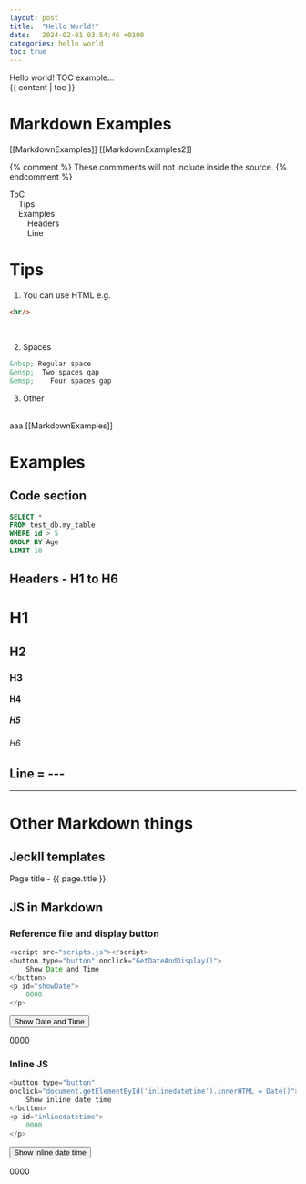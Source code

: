 ```yaml
---
layout: post
title:  "Hello World!"
date:   2024-02-01 03:54:46 +0100
categories: hello world
toc: true
---
```

Hello world!
TOC example...
<br/>
{{ content | toc }}


# Markdown Examples
[[MarkdownExamples]]
[[MarkdownExamples2]]

<!---
your comment goes here
and here
-->

{% comment %} 
    These commments will not include inside the source.
{% endcomment %}


ToC
<br/>
&nbsp;&nbsp;&nbsp;&nbsp;Tips
<br/>
&nbsp;&nbsp;&nbsp;&nbsp;Examples
<br/>
&nbsp;&nbsp;&nbsp;&nbsp;&nbsp;&nbsp;&nbsp;&nbsp;Headers
<br/>
&nbsp;&nbsp;&nbsp;&nbsp;&nbsp;&nbsp;&nbsp;&nbsp;Line
<br/>


# Tips
1. You can use HTML
e.g. 
```HTML
<br/>
```
<br/>

2. Spaces
```HTML
&nbsp; Regular space 
&ensp;  Two spaces gap 
&emsp;    Four spaces gap
```
3. Other
<br/>
aaa
[[MarkdownExamples]]

# Examples
## Code section
```SQL
SELECT *
FROM test_db.my_table
WHERE id > 5
GROUP BY Age
LIMIT 10
```

## Headers - H1 to H6
# H1
## H2
### H3
#### H4
##### H5
###### H6

## Line = ---
---


# Other Markdown things
## Jeckll templates
Page title - {{ page.title }}

## JS in Markdown
### Reference file and display button
```js
<script src="scripts.js"></script>
<button type="button" onclick="GetDateAndDisplay()">
	Show Date and Time
</button>
<p id="showDate">
	0000
</p>
```
<script src="scripts.js"></script>
<button type="button" onclick="GetDateAndDisplay()">
	Show Date and Time
</button>
<p id="showDate">
	0000
</p>

### Inline JS
```js
<button type="button"
onclick="document.getElementById('inlinedatetime').innerHTML = Date()">
	Show inline date time
</button>
<p id="inlinedatetime">
	0000
</p>
```
<button type="button"
onclick="document.getElementById('inlinedatetime').innerHTML = Date()">
	Show inline date time
</button>
<p id="inlinedatetime">
	0000
</p>